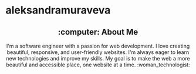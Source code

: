 # aleksandramuraveva
 
<div align="center">
    <h2> :computer: About Me</h2>
    <p>I'm a software engineer with a passion for web development. I love creating beautiful, responsive, and user-friendly websites. I'm always eager to learn new technologies and improve my skills. My goal is to make the web a more beautiful and accessible place, one website at a time. :woman_technologist: </p>
</div>
